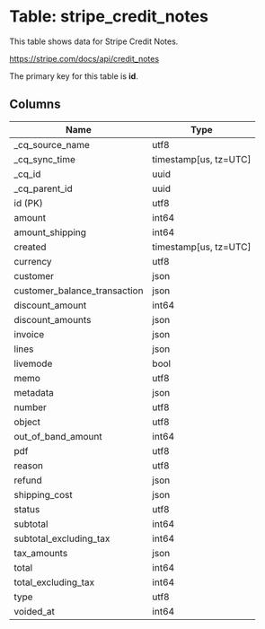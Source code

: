 # Table: stripe_credit_notes

This table shows data for Stripe Credit Notes.

https://stripe.com/docs/api/credit_notes

The primary key for this table is **id**.

## Columns

| Name          | Type          |
| ------------- | ------------- |
|_cq_source_name|utf8|
|_cq_sync_time|timestamp[us, tz=UTC]|
|_cq_id|uuid|
|_cq_parent_id|uuid|
|id (PK)|utf8|
|amount|int64|
|amount_shipping|int64|
|created|timestamp[us, tz=UTC]|
|currency|utf8|
|customer|json|
|customer_balance_transaction|json|
|discount_amount|int64|
|discount_amounts|json|
|invoice|json|
|lines|json|
|livemode|bool|
|memo|utf8|
|metadata|json|
|number|utf8|
|object|utf8|
|out_of_band_amount|int64|
|pdf|utf8|
|reason|utf8|
|refund|json|
|shipping_cost|json|
|status|utf8|
|subtotal|int64|
|subtotal_excluding_tax|int64|
|tax_amounts|json|
|total|int64|
|total_excluding_tax|int64|
|type|utf8|
|voided_at|int64|